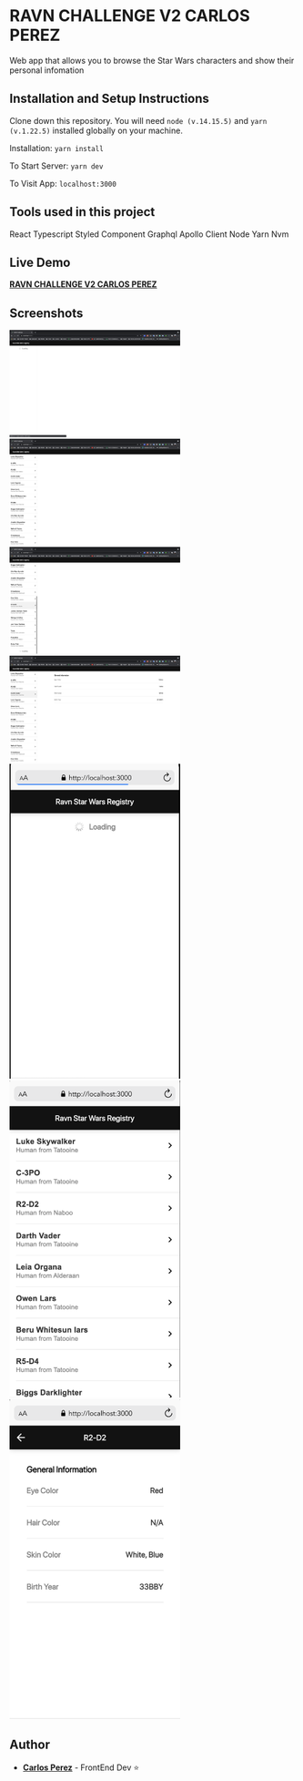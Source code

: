 # RAVN CHALLENGE V2 CARLOS PEREZ
Web app that allows you to browse the Star Wars characters and show their personal infomation

## Installation and Setup Instructions
Clone down this repository. You will need `node (v.14.15.5)` and `yarn (v.1.22.5)` installed globally on your machine.

Installation:
`yarn install`

To Start Server:
`yarn dev`

To Visit App:
`localhost:3000`

## Tools used in this project
React
Typescript
Styled Component
Graphql
Apollo Client
Node
Yarn
Nvm
## Live Demo
[**RAVN CHALLENGE V2 CARLOS PEREZ**](https://ravn-challenge-v2-carlos-perez.netlify.app/)

## Screenshots
<img src="./Screenshots/Screenshot1.png" alt="screenshot1" width="300"/>
<img src="./Screenshots/Screenshot2.png" alt="screenshot2" width="300"/>
<img src="./Screenshots/Screenshot3.png" alt="screenshot3" width="300"/>
<img src="./Screenshots/Screenshot4.png" alt="screenshot4" width="300"/>
<img src="./Screenshots/Screenshot5.png" alt="screenshot5" width="300"/>
<img src="./Screenshots/Screenshot6.png" alt="screenshot6" width="300"/>
<img src="./Screenshots/Screenshot7.png" alt="screenshot7" width="300"/>

  
## Author
-   [**Carlos Perez**](https://github.com/CPrz21)  - FrontEnd Dev ⭐️